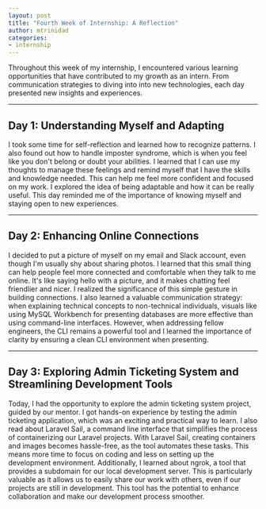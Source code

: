 ```yaml
---
layout: post
title: "Fourth Week of Internship: A Reflection"
author: mtrinidad
categories: 
- internship
---
```

Throughout this week of my internship, I encountered various learning opportunities that have contributed to my growth as an intern. From communication strategies to diving into into new technologies, each day presented new insights and experiences.

---
## Day 1: Understanding Myself and Adapting  

I took some time for self-reflection and learned how to recognize patterns. I also found out how to handle imposter syndrome, which is when you feel like you don't belong or doubt your abilities. I learned that I can use my thoughts to manage these feelings and remind myself that I have the skills and knowledge needed. This can help me feel more confident and focused on my work. I explored the idea of being adaptable and how it can be really useful. This day reminded me of the importance of knowing myself and staying open to new experiences.

---
## Day 2: Enhancing Online Connections

I decided to put a picture of myself on my email and Slack account, even though I'm usually shy about sharing photos. I learned that this small thing can help people feel more connected and comfortable when they talk to me online. It's like saying hello with a picture, and it makes chatting feel friendlier and nicer. I realized the significance of this simple gesture in building connections. I also learned a valuable communication strategy: when explaining technical concepts to non-technical individuals, visuals like using MySQL Workbench for presenting databases are more effective than using command-line interfaces. However, when addressing fellow engineers, the CLI remains a powerful tool and I learned the importance of clarity by ensuring a clean CLI environment when presenting. 

---
## Day 3: Exploring Admin Ticketing System and Streamlining Development Tools

Today, I had the opportunity to explore the admin ticketing system project, guided by our mentor. I got hands-on experience by testing the admin ticketing application, which was an exciting and practical way to learn. I also read about Laravel Sail, a command line interface that simplifies the process of containerizing our Laravel projects. With Laravel Sail, creating containers and images becomes hassle-free, as the tool automates these tasks. This means more time to focus on coding and less on setting up the development environment. Additionally, I learned about ngrok, a tool that provides a subdomain for our local development server. This is particularly valuable as it allows us to easily share our work with others, even if our projects are still in development. This tool has the potential to enhance collaboration and make our development process smoother.

